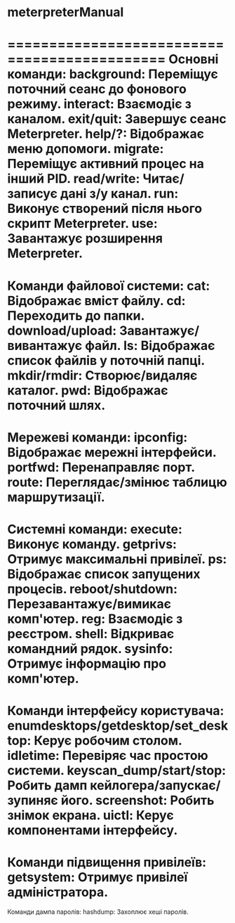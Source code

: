 # meterpreterManual

=============================================
Основні команди:
background: Переміщує поточний сеанс до фонового режиму.
interact: Взаємодіє з каналом.
exit/quit: Завершує сеанс Meterpreter.
help/?: Відображає меню допомоги.
migrate: Переміщує активний процес на інший PID.
read/write: Читає/записує дані з/у канал.
run: Виконує створений після нього скрипт Meterpreter.
use: Завантажує розширення Meterpreter.
=============================================
Команди файлової системи:
cat: Відображає вміст файлу.
cd: Переходить до папки.
download/upload: Завантажує/вивантажує файл.
ls: Відображає список файлів у поточній папці.
mkdir/rmdir: Створює/видаляє каталог.
pwd: Відображає поточний шлях.
=============================================
Мережеві команди:
ipconfig: Відображає мережні інтерфейси.
portfwd: Перенаправляє порт.
route: Переглядає/змінює таблицю маршрутизації.
=============================================
Системні команди:
execute: Виконує команду.
getprivs: Отримує максимальні привілеї.
ps: Відображає список запущених процесів.
reboot/shutdown: Перезавантажує/вимикає комп'ютер.
reg: Взаємодіє з реєстром.
shell: Відкриває командний рядок.
sysinfo: Отримує інформацію про комп'ютер.
=============================================
Команди інтерфейсу користувача:
enumdesktops/getdesktop/set_desktop: Керує робочим столом.
idletime: Перевіряє час простою системи.
keyscan_dump/start/stop: Робить дамп кейлогера/запускає/зупиняє його.
screenshot: Робить знімок екрана.
uictl: Керує компонентами інтерфейсу.
=============================================
Команди підвищення привілеїв:
getsystem: Отримує привілеї адміністратора.
=============================================
Команди дампа паролів:
hashdump: Захоплює хеші паролів.

